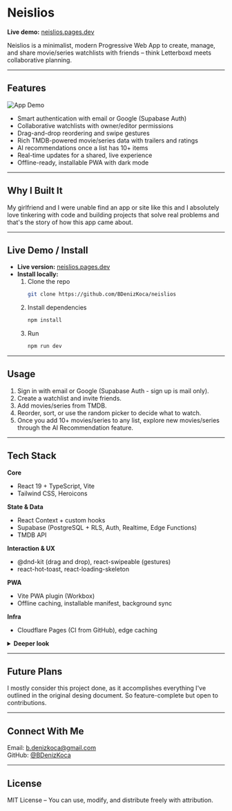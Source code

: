 # Neislios

**Live demo:** [neislios.pages.dev](https://neislios.pages.dev)  

Neislios is a minimalist, modern Progressive Web App to create, manage, and share movie/series watchlists with friends – think Letterboxd meets collaborative planning.

---

## Features  

![App Demo](public/demo.gif)


- Smart authentication with email or Google (Supabase Auth)  
- Collaborative watchlists with owner/editor permissions  
- Drag-and-drop reordering and swipe gestures  
- Rich TMDB-powered movie/series data with trailers and ratings  
- AI recommendations once a list has 10+ items  
- Real-time updates for a shared, live experience  
- Offline-ready, installable PWA with dark mode  

---

## Why I Built It  
My girlfriend and I were unable find an app or site like this and I absolutely love tinkering with code and building projects that solve real problems and that's the story of how this app came about.

---

## Live Demo / Install  

- **Live version:** [neislios.pages.dev](https://neislios.pages.dev)  
- **Install locally:**  
  1. Clone the repo  
     ```bash
     git clone https://github.com/BDenizKoca/neislios
     ```  
  2. Install dependencies  
     ```bash
     npm install
     ```  
  3. Run  
     ```bash
     npm run dev
     ```  

---

## Usage  
1. Sign in with email or Google (Supabase Auth - sign up is mail only).  
2. Create a watchlist and invite friends.  
3. Add movies/series from TMDB.  
4. Reorder, sort, or use the random picker to decide what to watch.  
5. Once you add 10+ movies/series to any list, explore new movies/series through the AI Recommendation feature.

---

## Tech Stack

**Core**
- React 19 + TypeScript, Vite
- Tailwind CSS, Heroicons

**State & Data**
- React Context + custom hooks
- Supabase (PostgreSQL + RLS, Auth, Realtime, Edge Functions)
- TMDB API

**Interaction & UX**
- @dnd-kit (drag and drop), react-swipeable (gestures)
- react-hot-toast, react-loading-skeleton

**PWA**
- Vite PWA plugin (Workbox)
- Offline caching, installable manifest, background sync

**Infra**
- Cloudflare Pages (CI from GitHub), edge caching

<details>
<summary><strong>Deeper look</strong></summary>

- Routing and code-splitting with React lazy/Suspense  
- Optimistic UI for realtime updates  
- Caching layers: session/local storage for UI state, in-memory for TMDB responses  
- Type safety: strict TS, shared interfaces for Supabase rows and TMDB types  
- Error boundaries and fallback UIs  
- RLS policies to restrict reads/writes by user and membership  
</details>


---

## Future Plans

I mostly consider this project done, as it accomplishes everything I've outlined in the original desing document. So feature-complete but open to contributions.

---

## Connect With Me  
Email: [b.denizkoca@gmail.com](mailto:b.denizkoca@gmail.com)  
GitHub: [@BDenizKoca](https://github.com/BDenizKoca)  

---

## License  
MIT License – You can use, modify, and distribute freely with attribution.  
